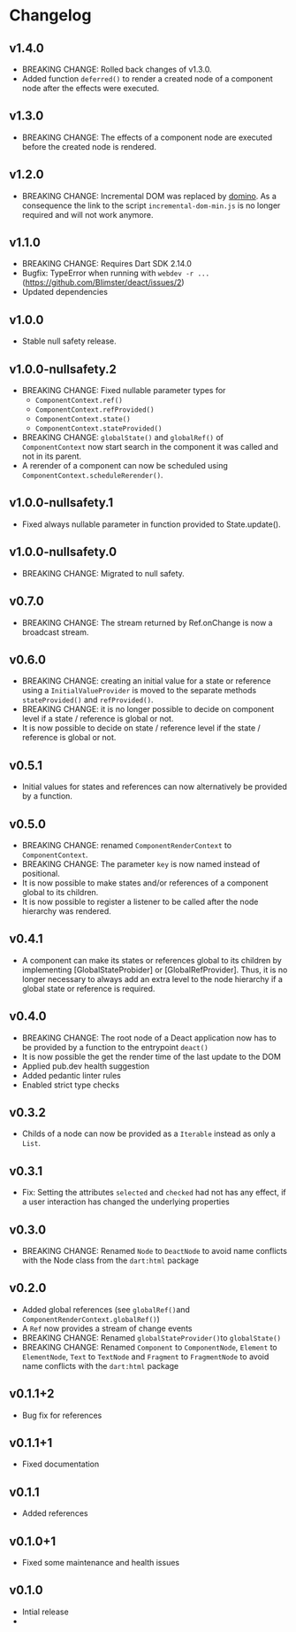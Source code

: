 # Changelog

## v1.4.0

- BREAKING CHANGE: Rolled back changes of v1.3.0.
- Added function `deferred()` to render a created node of a component node after the effects were executed.

## v1.3.0

- BREAKING CHANGE: The effects of a component node are executed before the created node is rendered.

## v1.2.0

- BREAKING CHANGE: Incremental DOM was replaced by [domino](https://pub.dev/packages/domino). As a consequence the link to the script `incremental-dom-min.js` is no longer required and will not work anymore.

## v1.1.0

- BREAKING CHANGE: Requires Dart SDK 2.14.0
- Bugfix: TypeError when running with `webdev -r ...` (https://github.com/Blimster/deact/issues/2)
- Updated dependencies

## v1.0.0

- Stable null safety release.

## v1.0.0-nullsafety.2

- BREAKING CHANGE: Fixed nullable parameter types for 
  - `ComponentContext.ref()`
  - `ComponentContext.refProvided()`
  - `ComponentContext.state()`
  - `ComponentContext.stateProvided()`
- BREAKING CHANGE: `globalState()` and `globalRef()` of `ComponentContext` now start search in the component it was called and not in its parent.
- A rerender of a component can now be scheduled using `ComponentContext.scheduleRerender()`.

## v1.0.0-nullsafety.1

- Fixed always nullable parameter in function provided to State.update().

## v1.0.0-nullsafety.0

- BREAKING CHANGE: Migrated to null safety.

## v0.7.0

- BREAKING CHANGE: The stream returned by Ref.onChange is now a broadcast stream.

## v0.6.0

-   BREAKING CHANGE: creating an initial value for a state or reference using a `InitialValueProvider` is moved to the separate methods `stateProvided()` and `refProvided()`.
-   BREAKING CHANGE: it is no longer possible to decide on component level if a state / reference is global or not.
-   It is now possible to decide on state / reference level if the state / reference is global or not.

## v0.5.1

-   Initial values for states and references can now alternatively be provided by a function.

## v0.5.0

-   BREAKING CHANGE: renamed `ComponentRenderContext` to `ComponentContext`.
-   BREAKING CHANGE: The parameter `key` is now named instead of positional.
-   It is now possible to make states and/or references of a component global to its children.
-   It is now possible to register a listener to be called after the node hierarchy was rendered.

## v0.4.1

-   A component can make its states or references global to its children by implementing [GlobalStateProbider] or [GlobalRefProvider]. Thus, it is no longer necessary to always add an extra level to the node hierarchy if a global state or reference is required.

## v0.4.0

-   BREAKING CHANGE: The root node of a Deact application now has to be provided by a function to the entrypoint `deact()`
-   It is now possible the get the render time of the last update to the DOM
-   Applied pub.dev health suggestion
-   Added pedantic linter rules
-   Enabled strict type checks

## v0.3.2

-   Childs of a node can now be provided as a `Iterable` instead as only a `List`.

## v0.3.1

-   Fix: Setting the attributes `selected` and `checked` had not has any effect, if a user interaction has changed the underlying properties

## v0.3.0

-   BREAKING CHANGE: Renamed `Node` to `DeactNode` to avoid name conflicts with the Node class from the `dart:html` package

## v0.2.0

-   Added global references (see `globalRef()`and `ComponentRenderContext.globalRef()`)
-   A `Ref` now provides a stream of change events
-   BREAKING CHANGE: Renamed `globalStateProvider()`to `globalState()`
-   BREAKING CHANGE: Renamed `Component` to `ComponentNode`, `Element` to `ElementNode`, `Text` to `TextNode` and `Fragment` to `FragmentNode` to avoid name conflicts with the `dart:html` package

## v0.1.1+2

-   Bug fix for references

## v0.1.1+1

-   Fixed documentation

## v0.1.1

-   Added references

## v0.1.0+1

-   Fixed some maintenance and health issues

## v0.1.0

-   Intial release
-
